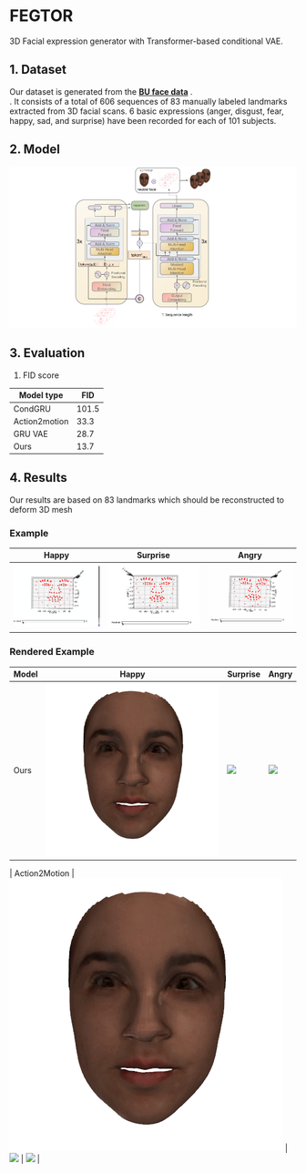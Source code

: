 # FEGTOR
3D Facial expression generator with Transformer-based conditional VAE.

## 1. Dataset
Our dataset is generated from the  [**BU face data**](http://www.cs.binghamton.edu/~lijun/Research/3DFE/3DFE_Analysis.html) .<br>. It consists of a total of 606 sequences of 83 manually labeled landmarks extracted from 3D facial scans. 6 basic expressions (anger, disgust, fear, happy, sad, and surprise) have been recorded for each of 101 subjects.

## 2. Model
<img  src="Results/Face 3D.png"  />

                                       
## 3. Evaluation
1. FID score


| Model type  | FID |
| ------------- | -------------  |
| CondGRU| 101.5 |
| Action2motion| 33.3 |
| GRU VAE | 28.7 |
| Ours | 13.7 |
## 4. Results
Our results are based on 83 landmarks which should be reconstructed to deform 3D mesh
### Example           
| Happy  | Surprise |  Angry | 
| ------------- | ------------- | ------------- | 
| <img  src="Results/happy.gif"  /> | <img src="Results/surprise.gif"  /> |  <img src="Results/angry.gif"  /> |   
### Rendered Example           
| Model|Happy  | Surprise |  Angry | 
| ------------- | ------------- | ------------- | -------------------|
| Ours |<img  src="Results/gif/trans/trans_Happy15.gif"  /> | <img src="Results/gif/trans/transSurprise_15.gif"  /> |  <img src="Results/gif/trans/trans_angry15.gif"  /> | 
       
| Action2Motion |<img  src="Results/gif/trans/trans_Happy15.gif"  /> | <img src="Results/gif/trans/transSurprise_15.gif"  /> |  <img src="Results/gif/trans/trans_angry15.gif"  /> | 
